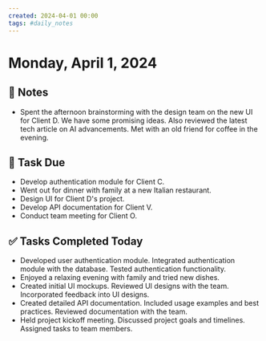 ```yaml
---
created: 2024-04-01 00:00
tags: #daily_notes
---
```


# Monday, April 1, 2024

## 📓 Notes
- Spent the afternoon brainstorming with the design team on the new UI for Client D. We have some promising ideas. Also reviewed the latest tech article on AI advancements. Met with an old friend for coffee in the evening.

## 📅 Task Due
- Develop authentication module for Client C.
- Went out for dinner with family at a new Italian restaurant.
- Design UI for Client D's project.
- Develop API documentation for Client V.
- Conduct team meeting for Client O.

## ✅ Tasks Completed Today
- Developed user authentication module. Integrated authentication module with the database. Tested authentication functionality.
- Enjoyed a relaxing evening with family and tried new dishes.
- Created initial UI mockups. Reviewed UI designs with the team. Incorporated feedback into UI designs.
- Created detailed API documentation. Included usage examples and best practices. Reviewed documentation with the team.
- Held project kickoff meeting. Discussed project goals and timelines. Assigned tasks to team members.